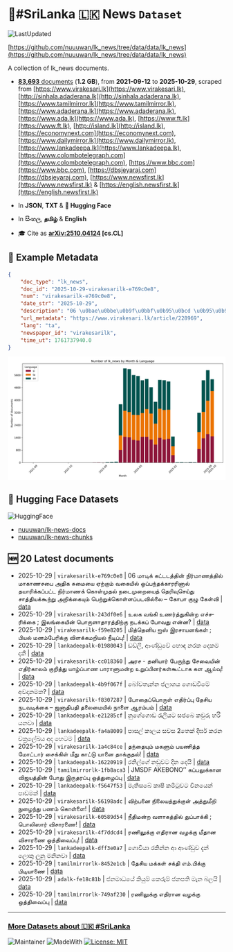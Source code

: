 # 📄#SriLanka 🇱🇰 News `Dataset`

![LastUpdated](https://img.shields.io/badge/last_updated-2025--10--29_17:15:45-green)

[https://github.com/nuuuwan/lk_news/tree/data/data/lk_news](https://github.com/nuuuwan/lk_news/tree/data/data/lk_news)

A collection of lk_news documents.

- [**83,693** documents](https://github.com/nuuuwan/lk_news/tree/data/data/lk_news) (**1.2 GB**), from **2021-09-12** to **2025-10-29**, scraped from [https://www.virakesari.lk](https://www.virakesari.lk), [http://sinhala.adaderana.lk](http://sinhala.adaderana.lk), [https://www.tamilmirror.lk](https://www.tamilmirror.lk), [https://www.adaderana.lk](https://www.adaderana.lk), [https://www.ada.lk](https://www.ada.lk), [https://www.ft.lk](https://www.ft.lk), [http://island.lk](http://island.lk), [https://economynext.com](https://economynext.com), [https://www.dailymirror.lk](https://www.dailymirror.lk), [https://www.lankadeepa.lk](https://www.lankadeepa.lk), [https://www.colombotelegraph.com](https://www.colombotelegraph.com), [https://www.bbc.com](https://www.bbc.com), [https://dbsjeyaraj.com](https://dbsjeyaraj.com), [https://www.newsfirst.lk](https://www.newsfirst.lk) & [https://english.newsfirst.lk](https://english.newsfirst.lk)

- In **JSON**, **TXT** & **🤗 Hugging Face**

- In **සිංහල**, **தமிழ்** & **English**

- 🎓 Cite as **[arXiv:2510.04124](https://arxiv.org/abs/2510.04124) [cs.CL]**

## 📝 Example Metadata

```json
{
    "doc_type": "lk_news",
    "doc_id": "2025-10-29-virakesarilk-e769c0e8",
    "num": "virakesarilk-e769c0e8",
    "date_str": "2025-10-29",
    "description": "06 \u0bae\u0bbe\u0b9f\u0bbf\u0b95\u0bcd \u0b95\u0b9f\u0bcd\u0b9f\u0b9f\u0ba4\u0bcd\u0ba4\u0bbf\u0ba9\u0bcd \u0ba8\u0bbf\u0bb0\u0bcd\u0bae\u0bbe\u0ba3\u0ba4\u0bcd\u0ba4\u0bbf\u0bb2\u0bcd \u0bae\u0bbe\u0b95\u0bbe\u0ba3\u0b9a\u0baa\u0bc8 \u0b85\u0ba4\u0bbf\u0b95 \u0b9a\u0bc1\u0bae\u0bc8\u0baf\u0bc8 \u0b8f\u0bb1\u0bcd\u0b95\u0bc1\u0bae\u0bcd \u0bb5\u0b95\u0bc8\u0baf\u0bbf\u0bb2\u0bcd \u0b92\u0baa\u0bcd\u0baa\u0ba8\u0bcd\u0ba4\u0b95\u0bcd\u0b95\u0bbe\u0bb0\u0bb0\u0bbf\u0ba9\u0bbe\u0bb2\u0bcd \u0ba4\u0baf\u0bbe\u0bb0\u0bbf\u0b95\u0bcd\u0b95\u0baa\u0bcd\u0baa\u0b9f\u0bcd\u0b9f \u0ba8\u0bbf\u0bb0\u0bcd\u0bae\u0bbe\u0ba3\u0b95\u0bcd \u0b95\u0bca\u0bb3\u0bcd\u0bae\u0bc1\u0ba4\u0bb2\u0bcd \u0ba8\u0b9f\u0bc8\u0bae\u0bc1\u0bb1\u0bc8\u0baf\u0bc8\u0ba4\u0bcd \u0ba4\u0bc6\u0bb0\u0bbf\u0bb5\u0bc1\u0b9a\u0bc6\u0baf\u0bcd\u0ba4\u0bc1 \u0b9a\u0bbe\u0ba4\u0bcd\u0ba4\u0bbf\u0baf\u0b95\u0bcd\u0b95\u0bc2\u0bb1\u0bcd\u0bb1\u0bc1 \u0b85\u0bb1\u0bbf\u0b95\u0bcd\u0b95\u0bc8\u0baf\u0bc1\u0bae\u0bcd \u0baa\u0bc6\u0bb1\u0bcd\u0bb1\u0bc1\u0b95\u0bcd\u0b95\u0bca\u0bb3\u0bcd\u0bb3\u0baa\u0bcd\u0baa\u0b9f\u0bb5\u0bbf\u0bb2\u0bcd\u0bb2\u0bc8 \u2013 \u0b95\u0bcb\u0baa\u0bbe \u0b95\u0bc1\u0bb4\u0bc1 \u0b95\u0bc7\u0bb3\u0bcd\u0bb5\u0bbf",
    "url_metadata": "https://www.virakesari.lk/article/228969",
    "lang": "ta",
    "newspaper_id": "virakesarilk",
    "time_ut": 1761737940.0
}
```

![Chart](https://raw.githubusercontent.com/nuuuwan/lk_news/refs/heads/data/data/lk_news/docs_by_month_and_lang.png)

## 🤗 Hugging Face Datasets

![HuggingFace](https://img.shields.io/badge/-HuggingFace-FDEE21?style=for-the-badge&logo=HuggingFace)

- [nuuuwan/lk-news-docs](https://huggingface.co/datasets/nuuuwan/lk-news-docs)
- [nuuuwan/lk-news-chunks](https://huggingface.co/datasets/nuuuwan/lk-news-chunks)

## 🆕 20 Latest documents

- 2025-10-29 | `virakesarilk-e769c0e8` | 06 மாடிக் கட்டடத்தின் நிர்மாணத்தில் மாகாணசபை அதிக சுமையை ஏற்கும் வகையில் ஒப்பந்தக்காரரினால் தயாரிக்கப்பட்ட நிர்மாணக் கொள்முதல் நடைமுறையைத் தெரிவுசெய்து சாத்தியக்கூற்று அறிக்கையும் பெற்றுக்கொள்ளப்படவில்லை – கோபா குழு கேள்வி | [data](https://github.com/nuuuwan/lk_news/tree/data/data/lk_news/2020s/2025/2025-10-29-virakesarilk-e769c0e8)
- 2025-10-29 | `virakesarilk-243df0e6` | உலக வங்கி உணர்த்­து­கின்ற  எச்­ச­ரிக்கை ; இலங்­கையின் பொரு­ளா­தா­ரத்­திற்கு நடக்கப் போவது என்ன? | [data](https://github.com/nuuuwan/lk_news/tree/data/data/lk_news/2020s/2025/2025-10-29-virakesarilk-243df0e6)
- 2025-10-29 | `virakesarilk-f59e8205` | மித்தெனிய ஐஸ் இரசாயனங்கள் ; பியல் மனம்பேரிக்கு விளக்கமறியல் நீடிப்பு! | [data](https://github.com/nuuuwan/lk_news/tree/data/data/lk_news/2020s/2025/2025-10-29-virakesarilk-f59e8205)
- 2025-10-29 | `lankadeepalk-01980043` | ඩඩ්ලි, ආණ්ඩුවේ හොඳ නරක දෙකම දකී | [data](https://github.com/nuuuwan/lk_news/tree/data/data/lk_news/2020s/2025/2025-10-29-lankadeepalk-01980043)
- 2025-10-29 | `virakesarilk-cc018360` | அரச - தனியார் பேருந்து சேவையின் எதிர்காலம் குறித்து யாழ்ப்பாண பாராளுமன்ற உறுப்பினர்கள்கூட்டாக கள ஆய்வு! | [data](https://github.com/nuuuwan/lk_news/tree/data/data/lk_news/2020s/2025/2025-10-29-virakesarilk-cc018360)
- 2025-10-29 | `lankadeepalk-4b9f067f` | බෝවතැන්න ජලාශය ගොඩවීමේ අවදානමක? | [data](https://github.com/nuuuwan/lk_news/tree/data/data/lk_news/2020s/2025/2025-10-29-lankadeepalk-4b9f067f)
- 2025-10-29 | `virakesarilk-f8307287` | போதைப்பொருள் எதிர்ப்பு தேசிய நடவடிக்கை – ஜனாதிபதி தலைமையில் நாளை ஆரம்பம் | [data](https://github.com/nuuuwan/lk_news/tree/data/data/lk_news/2020s/2025/2025-10-29-virakesarilk-f8307287)
- 2025-10-29 | `lankadeepalk-e21285cf` | නුගේගොඩ රැලියට සජබෙ කවුරු හරි යනවා | [data](https://github.com/nuuuwan/lk_news/tree/data/data/lk_news/2020s/2025/2025-10-29-lankadeepalk-e21285cf)
- 2025-10-29 | `lankadeepalk-fa4a8009` | පාසල් කාලය සවස 2තෙක් දීර්ඝ කරන චක්‍රලේඛය අද හෙටම | [data](https://github.com/nuuuwan/lk_news/tree/data/data/lk_news/2020s/2025/2025-10-29-lankadeepalk-fa4a8009)
- 2025-10-29 | `virakesarilk-1a4c84ce` | தந்தையும் மகளும் பயணித்த மோட்டார் சைக்கிள் மீது காட்டு யானை தாக்குதல்! | [data](https://github.com/nuuuwan/lk_news/tree/data/data/lk_news/2020s/2025/2025-10-29-virakesarilk-1a4c84ce)
- 2025-10-29 | `lankadeepalk-16220919` | රනිල්ගේ නඩුවට දින දෙයි | [data](https://github.com/nuuuwan/lk_news/tree/data/data/lk_news/2020s/2025/2025-10-29-lankadeepalk-16220919)
- 2025-10-29 | `tamilmirrorlk-1fb8aca3` | JMSDF AKEBONO’’ கப்பலுக்கான விஜயத்தின் போது இருதரப்பு ஒத்துழைப்பு | [data](https://github.com/nuuuwan/lk_news/tree/data/data/lk_news/2020s/2025/2025-10-29-tamilmirrorlk-1fb8aca3)
- 2025-10-29 | `lankadeepalk-f5647f53` | මැතිසබේ කෘෂි කමිටුවට චීනයෙන් පාඩමක් | [data](https://github.com/nuuuwan/lk_news/tree/data/data/lk_news/2020s/2025/2025-10-29-lankadeepalk-f5647f53)
- 2025-10-29 | `virakesarilk-56198adc` | விற்பனை நிலையத்துக்குள் அத்துமீறி நுழைந்து பணம் கொள்ளை! | [data](https://github.com/nuuuwan/lk_news/tree/data/data/lk_news/2020s/2025/2025-10-29-virakesarilk-56198adc)
- 2025-10-29 | `virakesarilk-60589d54` | நீதிமன்ற வளாகத்தில் துப்பாக்கி ; பொலிஸார் விசாரணை! | [data](https://github.com/nuuuwan/lk_news/tree/data/data/lk_news/2020s/2025/2025-10-29-virakesarilk-60589d54)
- 2025-10-29 | `virakesarilk-4f7ddcd4` | ரணிலுக்கு எதிரான வழக்கு மீதான விசாரணை ஒத்திவைப்பு! | [data](https://github.com/nuuuwan/lk_news/tree/data/data/lk_news/2020s/2025/2025-10-29-virakesarilk-4f7ddcd4)
- 2025-10-29 | `lankadeepalk-dff3e0a7` | ගොවියා රකින්න ආ ආණ්ඩුව දැන් ලොකු ලූනු මනිනවා | [data](https://github.com/nuuuwan/lk_news/tree/data/data/lk_news/2020s/2025/2025-10-29-lankadeepalk-dff3e0a7)
- 2025-10-29 | `tamilmirrorlk-8452e1cb` | தேசிய மக்கள் சக்தி எம்.பிக்கு  பிடியாணை | [data](https://github.com/nuuuwan/lk_news/tree/data/data/lk_news/2020s/2025/2025-10-29-tamilmirrorlk-8452e1cb)
- 2025-10-29 | `adalk-fe18c81b` | ජනමාධයේ කියුම් කෙරුම් ජනපති මැන බලයි | [data](https://github.com/nuuuwan/lk_news/tree/data/data/lk_news/2020s/2025/2025-10-29-adalk-fe18c81b)
- 2025-10-29 | `tamilmirrorlk-749af230` | ரணிலுக்கு எதிரான வழக்கு ஒத்திவைப்பு | [data](https://github.com/nuuuwan/lk_news/tree/data/data/lk_news/2020s/2025/2025-10-29-tamilmirrorlk-749af230)

---

### [More Datasets about 🇱🇰 #SriLanka](https://github.com/nuuuwan/lk_datasets)

![Maintainer](https://img.shields.io/badge/maintainer-nuuuwan-red)
![MadeWith](https://img.shields.io/badge/made_with-python-blue)
[![License: MIT](https://img.shields.io/badge/License-MIT-yellow.svg)](https://opensource.org/licenses/MIT)
